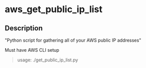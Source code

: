 # aws_get_public_ip_list


## Description

"Python script for gathering all of your AWS public IP addresses" 

Must have AWS CLI setup

>    usage: ./get_public_ip_list.py


